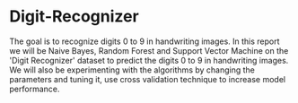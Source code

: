 # Digit-Recognizer
 The goal is to recognize digits 0 to 9 in handwriting images.
In this report we will be Naive Bayes, Random Forest and Support Vector Machine on the 'Digit Recognizer' dataset to predict the digits 0 to 9 in handwriting images. We will also be experimenting with the algorithms by changing the parameters and tuning it, use cross validation technique to increase model performance.
